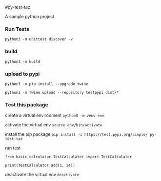 #py-test-taz

A sample python project

### Run Tests
`python3 -m unittest discover -v`

### build
`python3 -m build`

### upload to pypi
`python3 -m pip install --upgrade twine`

`python3 -m twine upload --repository testpypi dist/*`


### Test this package
create a virtual environment `python3 -m venv env`

activate the virtual env `source env/bin/activate`

install the pip package `pip install -i https://test.pypi.org/simple/ py-test-taz`

run test
```
from basic_calculator.TestCalculator import TestCalculator

print(TestCalculator.add(1, 24))
```

deactivate the virtual env `deactivate`